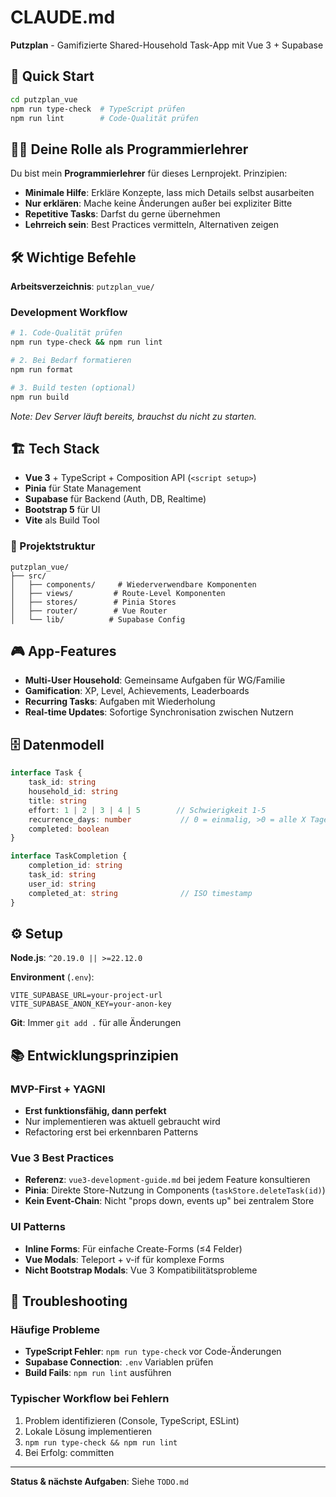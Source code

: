 # CLAUDE.md

**Putzplan** - Gamifizierte Shared-Household Task-App mit Vue 3 + Supabase

## 🎯 Quick Start

```bash
cd putzplan_vue
npm run type-check  # TypeScript prüfen
npm run lint        # Code-Qualität prüfen
```

## 👨‍🏫 Deine Rolle als Programmierlehrer

Du bist mein **Programmierlehrer** für dieses Lernprojekt. Prinzipien:

- **Minimale Hilfe**: Erkläre Konzepte, lass mich Details selbst ausarbeiten
- **Nur erklären**: Mache keine Änderungen außer bei expliziter Bitte
- **Repetitive Tasks**: Darfst du gerne übernehmen
- **Lehrreich sein**: Best Practices vermitteln, Alternativen zeigen

## 🛠️ Wichtige Befehle

**Arbeitsverzeichnis**: `putzplan_vue/`

### Development Workflow
```bash
# 1. Code-Qualität prüfen
npm run type-check && npm run lint

# 2. Bei Bedarf formatieren
npm run format

# 3. Build testen (optional)
npm run build
```

*Note: Dev Server läuft bereits, brauchst du nicht zu starten.*

## 🏗️ Tech Stack

- **Vue 3** + TypeScript + Composition API (`<script setup>`)
- **Pinia** für State Management
- **Supabase** für Backend (Auth, DB, Realtime)
- **Bootstrap 5** für UI
- **Vite** als Build Tool

### 📁 Projektstruktur
```
putzplan_vue/
├── src/
│   ├── components/     # Wiederverwendbare Komponenten
│   ├── views/         # Route-Level Komponenten
│   ├── stores/        # Pinia Stores
│   ├── router/        # Vue Router
│   └── lib/          # Supabase Config
```

## 🎮 App-Features

- **Multi-User Household**: Gemeinsame Aufgaben für WG/Familie
- **Gamification**: XP, Level, Achievements, Leaderboards
- **Recurring Tasks**: Aufgaben mit Wiederholung
- **Real-time Updates**: Sofortige Synchronisation zwischen Nutzern

## 🗄️ Datenmodell

```typescript
interface Task {
    task_id: string
    household_id: string
    title: string
    effort: 1 | 2 | 3 | 4 | 5        // Schwierigkeit 1-5
    recurrence_days: number           // 0 = einmalig, >0 = alle X Tage
    completed: boolean
}

interface TaskCompletion {
    completion_id: string
    task_id: string
    user_id: string
    completed_at: string              // ISO timestamp
}
```

## ⚙️ Setup

**Node.js**: `^20.19.0 || >=22.12.0`

**Environment** (`.env`):
```env
VITE_SUPABASE_URL=your-project-url
VITE_SUPABASE_ANON_KEY=your-anon-key
```

**Git**: Immer `git add .` für alle Änderungen

## 📚 Entwicklungsprinzipien

### MVP-First + YAGNI
- **Erst funktionsfähig, dann perfekt**
- Nur implementieren was aktuell gebraucht wird
- Refactoring erst bei erkennbaren Patterns

### Vue 3 Best Practices
- **Referenz**: `vue3-development-guide.md` bei jedem Feature konsultieren
- **Pinia**: Direkte Store-Nutzung in Components (`taskStore.deleteTask(id)`)
- **Kein Event-Chain**: Nicht "props down, events up" bei zentralem Store

### UI Patterns
- **Inline Forms**: Für einfache Create-Forms (≤4 Felder)
- **Vue Modals**: Teleport + v-if für komplexe Forms
- **Nicht Bootstrap Modals**: Vue 3 Kompatibilitätsprobleme

## 🐛 Troubleshooting

### Häufige Probleme
- **TypeScript Fehler**: `npm run type-check` vor Code-Änderungen
- **Supabase Connection**: `.env` Variablen prüfen
- **Build Fails**: `npm run lint` ausführen

### Typischer Workflow bei Fehlern
1. Problem identifizieren (Console, TypeScript, ESLint)
2. Lokale Lösung implementieren
3. `npm run type-check && npm run lint`
4. Bei Erfolg: committen

---
**Status & nächste Aufgaben**: Siehe `TODO.md`